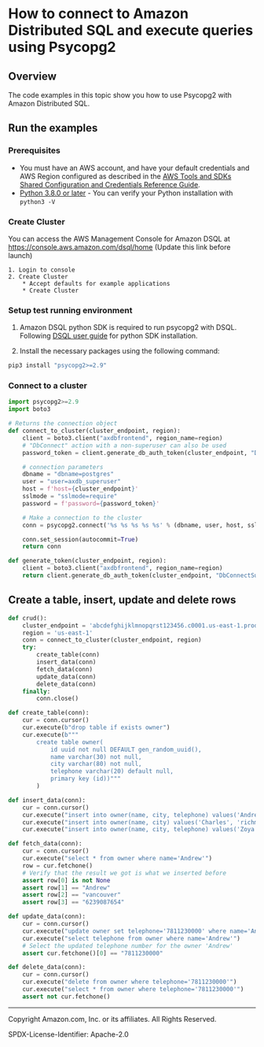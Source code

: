 # How to connect to Amazon Distributed SQL and execute queries using Psycopg2

## Overview

The code examples in this topic show you how to use Psycopg2 with Amazon Distributed SQL. 

## Run the examples

### Prerequisites

* You must have an AWS account, and have your default credentials and AWS Region configured as described in the 
[AWS Tools and SDKs Shared Configuration and Credentials Reference Guide](https://docs.aws.amazon.com/credref/latest/refdocs/creds-config-files.html).
* [Python 3.8.0 or later](https://www.python.org/) -  You can verify your Python installation with `python3 -V` 

### Create Cluster

You can access the AWS Management Console for Amazon DSQL at https://console.aws.amazon.com/dsql/home (Update this link before launch)

    1. Login to console
    2. Create Cluster
        * Accept defaults for example applications
        * Create Cluster

### Setup test running environment 

1. Amazon DSQL python SDK is required to run psycopg2 with DSQL. Following [DSQL user guide](https://alpha.www.docs.aws.a2z.com/distributed-sql/latest/userguide/accessing-install-sdk.html) for python SDK installation.

2. Install the necessary packages using the following command:

```sh
pip3 install "psycopg2>=2.9"
```

### Connect to a cluster

```py
import psycopg2>=2.9
import boto3

# Returns the connection object
def connect_to_cluster(cluster_endpoint, region):
    client = boto3.client("axdbfrontend", region_name=region)
    # "DbConnect" action with a non-superuser can also be used
    password_token = client.generate_db_auth_token(cluster_endpoint, "DbConnectSuperuser", region)

    # connection parameters
    dbname = "dbname=postgres"
    user = "user=axdb_superuser"
    host = f'host={cluster_endpoint}'
    sslmode = "sslmode=require"
    password = f'password={password_token}'

    # Make a connection to the cluster
    conn = psycopg2.connect('%s %s %s %s %s' % (dbname, user, host, sslmode, password))

    conn.set_session(autocommit=True)
    return conn

def generate_token(cluster_endpoint, region):
    client = boto3.client("axdbfrontend", region_name=region)
    return client.generate_db_auth_token(cluster_endpoint, "DbConnectSuperuser", region)
```

## Create a table, insert, update and delete rows

```py
def crud():
    cluster_endpoint = 'abcdefghijklmnopqrst123456.c0001.us-east-1.prod.sql.axdb.aws.dev'
    region = 'us-east-1'
    conn = connect_to_cluster(cluster_endpoint, region)
    try: 
        create_table(conn)
        insert_data(conn)
        fetch_data(conn)
        update_data(conn)
        delete_data(conn)
    finally:
        conn.close()

def create_table(conn):
    cur = conn.cursor()
    cur.execute(b"drop table if exists owner")
    cur.execute(b"""
        create table owner(
            id uuid not null DEFAULT gen_random_uuid(),
            name varchar(30) not null,
            city varchar(80) not null, 
            telephone varchar(20) default null,
            primary key (id))"""
        )

def insert_data(conn):
    cur = conn.cursor()
    cur.execute("insert into owner(name, city, telephone) values('Andrew', 'vancouver', '6239087654')")
    cur.execute("insert into owner(name, city) values('Charles', 'richmond')")
    cur.execute("insert into owner(name, city, telephone) values('Zoya', 'langley', '6230005678')")

def fetch_data(conn):
    cur = conn.cursor()
    cur.execute("select * from owner where name='Andrew'")
    row = cur.fetchone()
    # Verify that the result we got is what we inserted before
    assert row[0] is not None
    assert row[1] == "Andrew"
    assert row[2] == "vancouver"
    assert row[3] == "6239087654"

def update_data(conn):
    cur = conn.cursor()
    cur.execute("update owner set telephone='7811230000' where name='Andrew'")
    cur.execute("select telephone from owner where name='Andrew'")
    # Select the updated telephone number for the owner 'Andrew'
    assert cur.fetchone()[0] == "7811230000"

def delete_data(conn):
    cur = conn.cursor()
    cur.execute("delete from owner where telephone='7811230000'")
    cur.execute("select * from owner where telephone='7811230000'")
    assert not cur.fetchone()
```

---

Copyright Amazon.com, Inc. or its affiliates. All Rights Reserved. 

SPDX-License-Identifier: Apache-2.0
